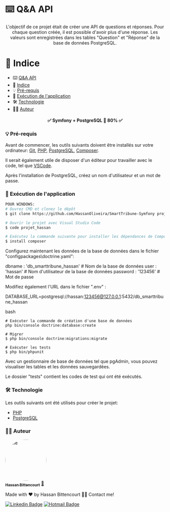 

# ⌨️ Q&A API

<p align="center">L'objectif de ce projet était de créer une API de questions et réponses. Pour chaque question créée, il est possible d'avoir plus d'une réponse. Les valeurs sont enregistrées dans les tables "Question" et "Réponse" de la base de données PostgreSQL.</p>

📑 Indice
=================
<!--ts-->
   * ⌨️ [Q&A API](#-q&a-api)
   * 📑 [Indice](#-indice)
   * 💡 [Pré-requis](#-pré-requis)
   * 🎲 [Exécution de l'application](#-exécution-de-l'application)
   * 🛠  [Technologie](#-technologie)
   * 👨‍💻 [Auteur](#-auteur)
<!--te-->

<h4 align="center"> 
	✅  Symfony + PostgreSQL 🚀 80%  ✅
</h4>

### 💡 Pré-requis

Avant de commencer, les outils suivants doivent être installés sur votre ordinateur:
[Git](https://git-scm.com), [PHP](https://www.php.net/), [PostgreSQL](https://www.postgresql.org/), [Composer](https://getcomposer.org/). 

Il serait également utile de disposer d'un éditeur pour travailler avec le code, tel que [VSCode](https://code.visualstudio.com/).

Après l'installation de PostgreSQL, créez un nom d'utilisateur et un mot de passe.

### 🎲 Exécution de l'application

```bash
POUR WINDOWS:
# Ouvrez CMD et clonez le dépôt
$ git clone https://github.com/HassanOliveira/SmartTribune-Symfony projet_hassan

# Ouvrir le projet avec Visual Studio Code
$ code projet_hassan

# Exécutez la commande suivante pour installer les dépendances de Composer :
$ install composer
```

Configurez maintenant les données de la base de données dans le fichier "configpackages\doctrine.yaml":

dbname : 'db_smarttribune_hassan' # Nom de la base de données
        user : 'hassan' # Nom d'utilisateur de la base de données
        password : '123456' # Mot de passe

Modifiez également l'URL dans le fichier ".env" :

DATABASE_URL=postgresql://hassan:123456@127.0.0.1:5432/db_smarttribune_hassan

bash
```
# Exécuter la commande de création d'une base de données
php bin/console doctrine:database:create

# Migrer
$ php bin/console doctrine:migrations:migrate

# Exécuter les tests
$ php bin/phpunit
```

Avec un gestionnaire de base de données tel que pgAdmin, vous pouvez visualiser les tables et les données sauvegardées.

Le dossier "tests" contient les codes de test qui ont été exécutés.


### 🛠 Technologie

Les outils suivants ont été utilisés pour créer le projet:

- [PHP](https://www.php.net/)
- [PostgreSQL](https://www.postgresql.org/)

### 👨‍💻 Auteur

<a href="https://www.linkedin.com/in/hassanaboliveira/">
 <img style="border-radius: 50%;" src="https://media.licdn.com/dms/image/D4E03AQHjlBTrs5MBPg/profile-displayphoto-shrink_800_800/0/1669495824560?e=1699488000&v=beta&t=OtvYsF9WlSiq-vXV4nDs-WzsFWaf68AAiDatl-W00Sw" width="130px;" alt="Me"/>
 <br />
 <sub><b>Hassan Bittencourt</b></sub></a> <a href="https://www.linkedin.com/in/hassanaboliveira/" title="Hassan Bittencourt">🚀</a>

Made with ❤️ by Hassan Bittencourt 👋🏽 Contact me!

[![Linkedin Badge](https://img.shields.io/badge/-LinkedIn-blue?style=flat-square&logo=Linkedin&logoColor=white&link=https://www.linkedin.com/in/hassanaboliveira/)](https://www.linkedin.com/in/hassanaboliveira/)
[![Hotmail Badge](https://img.shields.io/badge/-Hotmail-0078D4?style=flat-square&logo=microsoft-outlook&logoColor=white&link=mailto:hassan_bittencourt@hotmail.com)](mailto:hassan_bittencourt@hotmail.com)
